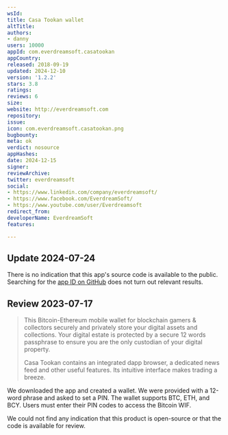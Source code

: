 ```yaml
---
wsId: 
title: Casa Tookan wallet
altTitle: 
authors:
- danny
users: 10000
appId: com.everdreamsoft.casatookan
appCountry: 
released: 2018-09-19
updated: 2024-12-10
version: '1.2.2'
stars: 3.8
ratings: 
reviews: 6
size: 
website: http://everdreamsoft.com
repository: 
issue: 
icon: com.everdreamsoft.casatookan.png
bugbounty: 
meta: ok
verdict: nosource
appHashes: 
date: 2024-12-15
signer: 
reviewArchive: 
twitter: everdreamsoft
social:
- https://www.linkedin.com/company/everdreamsoft/
- https://www.facebook.com/EverdreamSoft/
- https://www.youtube.com/user/Everdreamsoft
redirect_from: 
developerName: EverdreamSoft
features: 

---
```


## Update 2024-07-24

There is no indication that this app's source code is available to the public. Searching for the [app ID on GitHub](https://github.com/search?q=%22com.everdreamsoft.casatookan%22&type=code) does not turn out relevant results.

## Review 2023-07-17

> This Bitcoin-Ethereum mobile wallet for blockchain gamers & collectors securely and privately store your digital assets and collections. Your digital estate is protected by a secure 12 words passphrase to ensure you are the only custodian of your digital property.
>
> Casa Tookan contains an integrated dapp browser, a dedicated news feed and other useful features. Its intuitive interface makes trading a breeze.

We downloaded the app and created a wallet. We were provided with a 12-word phrase and asked to set a PIN. The wallet supports BTC, ETH, and BCY. Users must enter their PIN codes to access the Bitcoin WIF.

We could not find any indication that this product is open-source or that the code is available for review.
